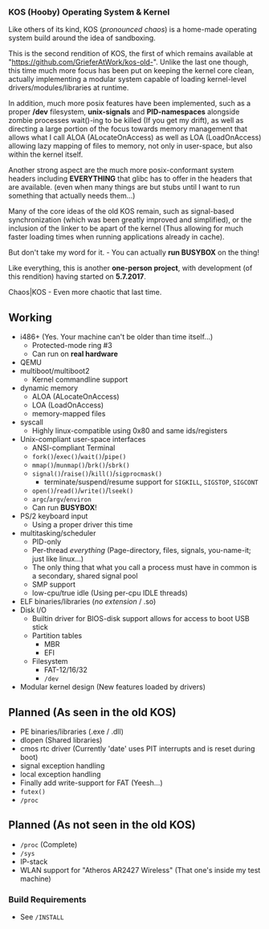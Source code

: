 
### <b>KOS (Hooby) Operating System & Kernel</b> ###

Like others of its kind, KOS (<i>pronounced chaos</i>) is a home-made operating system build around the idea of sandboxing.

This is the second rendition of KOS, the first of which remains available at "https://github.com/GrieferAtWork/kos-old-".
Unlike the last one though, this time much more focus has been put on keeping the kernel core clean, actually implementing a modular system capable of loading kernel-level drivers/modules/libraries at runtime.

In addition, much more posix features have been implemented, such as a proper <b>/dev</b> filesystem, <b>unix-signals</b> and <b>PID-namespaces</b> alongside zombie processes wait()-ing to be killed (If you get my drift), as well as directing a large portion of the focus towards memory management that allows what I call ALOA (ALocateOnAccess) as well as LOA (LoadOnAccess) allowing lazy mapping of files to memory, not only in user-space, but also within the kernel itself.

Another strong aspect are the much more posix-conformant system headers including <b>EVERYTHING</b> that glibc has to offer in the headers that are available. (even when many things are but stubs until I want to run something that actually needs them...)

Many of the core ideas of the old KOS remain, such as signal-based synchronization (which was been greatly improved and simplified), or the inclusion of the linker to be apart of the kernel (Thus allowing for much faster loading times when running applications already in cache).

But don't take my word for it. - You can actually <b>run BUSYBOX</b> on the thing!

Like everything, this is another <b>one-person project</b>, with development (of this rendition) having started on <b>5.7.2017</b>.

Chaos|KOS - Even more chaotic that last time.

## Working ##
 - i486+ (Yes. Your machine can't be older than time itself...)
   - Protected-mode ring #3
   - Can run on <b>real hardware</b>
 - QEMU
 - multiboot/multiboot2
   - Kernel commandline support
 - dynamic memory
   - ALOA (ALocateOnAccess)
   - LOA (LoadOnAccess)
   - memory-mapped files
 - syscall
   - Highly linux-compatible using 0x80 and same ids/registers
 - Unix-compliant user-space interfaces
   - ANSI-compliant Terminal
   - <code>fork()</code>/<code>exec()</code>/<code>wait()</code>/<code>pipe()</code>
   - <code>mmap()</code>/<code>munmap()</code>/<code>brk()</code>/<code>sbrk()</code>
   - <code>signal()</code>/<code>raise()</code>/<code>kill()</code>/<code>sigprocmask()</code>
     - terminate/suspend/resume support for <code>SIGKILL</code>, <code>SIGSTOP</code>, <code>SIGCONT</code>
   - <code>open()</code>/<code>read()</code>/<code>write()</code>/<code>lseek()</code>
   - <code>argc</code>/<code>argv</code>/<code>environ</code>
   - Can run <b>BUSYBOX</b>!
 - PS/2 keyboard input
   - Using a proper driver this time
 - multitasking/scheduler
   - PID-only
   - Per-thread _everything_ (Page-directory, files, signals, you-name-it; just like linux...)
   - The only thing that what you call a process must have in common is a secondary, shared signal pool
   - SMP support
   - low-cpu/true idle (Using per-cpu IDLE threads)
 - ELF binaries/libraries (<i>no extension</i> / .so)
 - Disk I/O
   - Builtin driver for BIOS-disk support allows for access to boot USB stick
   - Partition tables
     - MBR
     - EFI
   - Filesystem
     - FAT-12/16/32
     - <code>/dev</code>
 - Modular kernel design (New features loaded by drivers)

## Planned (As seen in the old KOS) ##
 - PE binaries/libraries (.exe / .dll)
 - dlopen (Shared libraries)
 - cmos rtc driver (Currently 'date' uses PIT interrupts and is reset during boot)
 - signal exception handling
 - local exception handling
 - Finally add write-support for FAT (Yeesh...)
 - <code>futex()</code>
 - <code>/proc</code>

## Planned (As not seen in the old KOS) ##
 - <code>/proc</code> (Complete)
 - <code>/sys</code>
 - IP-stack
 - WLAN support for "Atheros AR2427 Wireless" (That one's inside my test machine)


### Build Requirements ###
 - See <code>/INSTALL</code>



